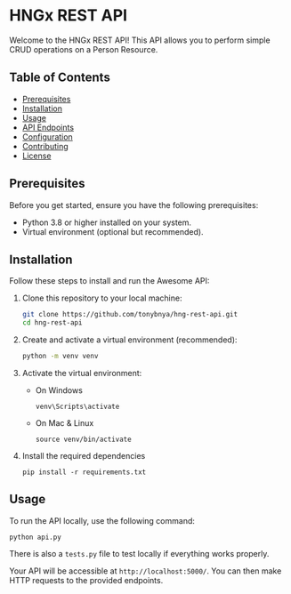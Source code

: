 # HNGx REST API

Welcome to the HNGx REST API! This API allows you to perform simple CRUD operations on a Person Resource.

## Table of Contents

- [Prerequisites](#prerequisites)
- [Installation](#installation)
- [Usage](#usage)
- [API Endpoints](#api-endpoints)
- [Configuration](#configuration)
- [Contributing](#contributing)
- [License](#license)

## Prerequisites

Before you get started, ensure you have the following prerequisites:

- Python 3.8 or higher installed on your system.
- Virtual environment (optional but recommended).

## Installation

Follow these steps to install and run the Awesome API:

1. Clone this repository to your local machine:
   
   ```bash
   git clone https://github.com/tonybnya/hng-rest-api.git
   cd hng-rest-api
   ```

2. Create and activate a virtual environment (recommended):
   
   ```bash
   python -m venv venv
   ```

3. Activate the virtual environment:
   
   - On Windows
     
     `venv\Scripts\activate`
   
   - On Mac & Linux
     
     `source venv/bin/activate`

4. Install the required dependencies
   
   `pip install -r requirements.txt`



## Usage

To run the API locally, use the following command:

`python api.py`



There is also a `tests.py` file to test locally if everything works properly.



Your API will be accessible at `http://localhost:5000/`. You can then make HTTP requests to the provided endpoints.
